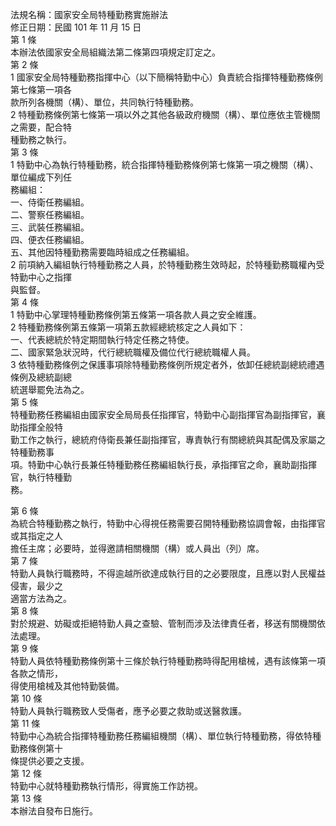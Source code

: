 法規名稱：國家安全局特種勤務實施辦法  
修正日期：民國 101 年 11 月 15 日  
第 1 條  
本辦法依國家安全局組織法第二條第四項規定訂定之。  
第 2 條  
1 國家安全局特種勤務指揮中心（以下簡稱特勤中心）負責統合指揮特種勤務條例第七條第一項各  
款所列各機關（構）、單位，共同執行特種勤務。  
2 特種勤務條例第七條第一項以外之其他各級政府機關（構）、單位應依主管機關之需要，配合特  
種勤務之執行。  
第 3 條  
1 特勤中心為執行特種勤務，統合指揮特種勤務條例第七條第一項之機關（構）、單位編成下列任  
務編組：  
一、侍衛任務編組。  
二、警察任務編組。  
三、武裝任務編組。  
四、便衣任務編組。  
五、其他因特種勤務需要臨時組成之任務編組。  
2 前項納入編組執行特種勤務之人員，於特種勤務生效時起，於特種勤務職權內受特勤中心之指揮  
與監督。  
第 4 條  
1 特勤中心掌理特種勤務條例第五條第一項各款人員之安全維護。  
2 特種勤務條例第五條第一項第五款經總統核定之人員如下：  
一、代表總統於特定期間執行特定任務之特使。  
二、國家緊急狀況時，代行總統職權及備位代行總統職權人員。  
3 依特種勤務條例之保護事項除特種勤務條例所規定者外，依卸任總統副總統禮遇條例及總統副總  
統選舉罷免法為之。  
第 5 條  
特種勤務任務編組由國家安全局局長任指揮官，特勤中心副指揮官為副指揮官，襄助指揮全般特  
勤工作之執行，總統府侍衛長兼任副指揮官，專責執行有關總統與其配偶及家屬之特種勤務事  
項。特勤中心執行長兼任特種勤務任務編組執行長，承指揮官之命，襄助副指揮官，執行特種勤  
務。  


第 6 條  
為統合特種勤務之執行，特勤中心得視任務需要召開特種勤務協調會報，由指揮官或其指定之人  
擔任主席；必要時，並得邀請相關機關（構）或人員出（列）席。  
第 7 條  
特勤人員執行職務時，不得逾越所欲達成執行目的之必要限度，且應以對人民權益侵害，最少之  
適當方法為之。  
第 8 條  
對於規避、妨礙或拒絕特勤人員之查驗、管制而涉及法律責任者，移送有關機關依法處理。  
第 9 條  
特勤人員依特種勤務條例第十三條於執行特種勤務時得配用槍械，遇有該條第一項各款之情形，  
得使用槍械及其他特勤裝備。  
第 10 條  
特勤人員執行職務致人受傷者，應予必要之救助或送醫救護。  
第 11 條  
特勤中心為統合指揮特種勤務任務編組機關（構）、單位執行特種勤務，得依特種勤務條例第十  
條提供必要之支援。  
第 12 條  
特勤中心就特種勤務執行情形，得實施工作訪視。  
第 13 條  
本辦法自發布日施行。  


